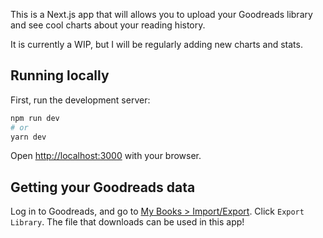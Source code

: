 This is a Next.js app that will allows you to upload your Goodreads library and see cool charts about your reading history.

It is currently a WIP, but I will be regularly adding new charts and stats.

## Running locally

First, run the development server:

```bash
npm run dev
# or
yarn dev
```

Open [http://localhost:3000](http://localhost:3000) with your browser.

## Getting your Goodreads data

Log in to Goodreads, and go to [My Books > Import/Export](https://www.goodreads.com/review/import). Click `Export Library`. The file that downloads can be used in this app!
